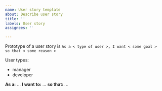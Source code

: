 ```yaml
---
name: User story template
about: Describe user story
title: ''
labels: User story
assignees: ''

---
```


Prototype of a user story is ``As a < type of user >, I want < some goal > so that < some reason >``

User types:
* manager
* developer

**As a:** ...
**I want to:** ...
**so that:**. ..
